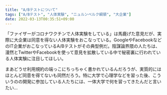 ```yaml
---
title: "A/Bテストについて"
tags: ["A/Bテスト", "人体実験", "ニュルンベルク綱領", "大企業"]
date: 2022-03-13T00:35:51+09:00
---
```


「ファイザーがコロナワクチンで人体実験をしている」は馬鹿げた意見だが、実際に大企業は同意を得ない人体実験をおこなっている。GoogleやFacebookなどのIT企業がおこなっているA/Bテストがその典型例だ。陰謀論界隈の人たちは、漫然とTwitterやFacebookを使って意見を拡散している中で秘密裏に行われている人体実験に注目してほしい。

まあどうせ利用規約の端っこにちっちゃく書かれているんだろうが、実質的にはほとんど同意を得てないも同然だろう。特に大学で心理学などを習った後、こういうのの開発に参加している人たちには、一体大学で何を習ってきたんだと言いたい...

